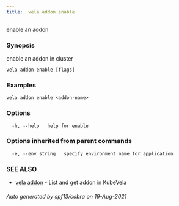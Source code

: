 ```yaml
---
title:  vela addon enable
---
```


enable an addon

### Synopsis

enable an addon in cluster

```
vela addon enable [flags]
```

### Examples

```
vela addon enable <addon-name>
```

### Options

```
  -h, --help   help for enable
```

### Options inherited from parent commands

```
  -e, --env string   specify environment name for application
```

### SEE ALSO

* [vela addon](vela_addon.md)	 - List and get addon in KubeVela

###### Auto generated by spf13/cobra on 19-Aug-2021
